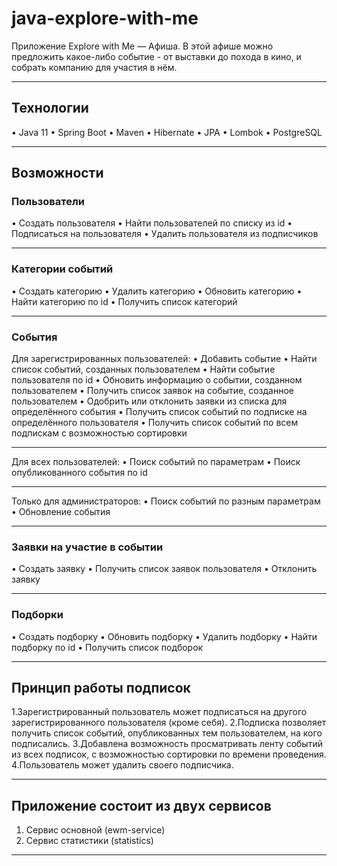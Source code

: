 # java-explore-with-me

Приложение Explore with Me — Aфиша. В этой афише можно предложить какое-либо событие -
от выставки до похода в кино, и собрать компанию для участия в нём.

---
## Технологии
• Java 11
• Spring Boot
• Maven
• Hibernate
• JPA
• Lombok
• PostgreSQL

---
## Возможности
### Пользователи
• Создать пользователя
• Найти пользователей по списку из id
• Подписаться на пользователя
• Удалить пользователя из подписчиков

---

### Категории событий
• Создать категорию
• Удалить категорию
• Обновить категорию
• Найти категорию по id
• Получить список категорий

---
### События
Для зарегистрированных пользователей:
• Добавить событие
• Найти список событий, созданных пользователем
• Найти событие пользователя по id
• Обновить информацию о событии, созданном пользователем
• Получить список заявок на событие, созданное пользователем
• Одобрить или отклонить заявки из списка для определённого события
• Получить список событий по подписке на определённого пользователя
• Получить список событий по всем подпискам с возможностью сортировки

---
Для всех пользователей:
• Поиск событий по параметрам
• Поиск опубликованного события по id

---
Только для администраторов:
• Поиск событий по разным параметрам
• Обновление события

---
### Заявки на участие в событии
• Создать заявку
• Получить список заявок пользователя
• Отклонить заявку

---
### Подборки
• Создать подборку
• Обновить подборку
• Удалить подборку
• Найти подборку по id
• Получить список подборок

---
## Принцип работы подписок
1.Зарегистрированный пользователь может подписаться на другого зарегистрированного пользователя (кроме себя).
2.Подписка позволяет получить список событий, опубликованных тем пользователем, на кого подписались.
3.Добавлена возможность просматривать ленту событий из всех подписок, с возможностью сортировки по времени проведения.
4.Пользователь может удалить своего подписчика.

---
## Приложение состоит из двух сервисов
1. Сервис основной (ewm-service)
2. Сервис статистики (statistics)

---
